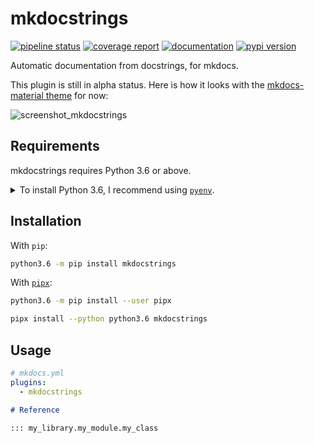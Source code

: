 # mkdocstrings
[![pipeline status](https://gitlab.com/pawamoy/mkdocstrings/badges/master/pipeline.svg)](https://gitlab.com/pawamoy/mkdocstrings/pipelines)
[![coverage report](https://gitlab.com/pawamoy/mkdocstrings/badges/master/coverage.svg)](https://gitlab.com/pawamoy/mkdocstrings/commits/master)
[![documentation](https://img.shields.io/readthedocs/mkdocstrings.svg?style=flat)](https://mkdocstrings.readthedocs.io/en/latest/index.html)
[![pypi version](https://img.shields.io/pypi/v/mkdocstrings.svg)](https://pypi.org/project/mkdocstrings/)

Automatic documentation from docstrings, for mkdocs.

This plugin is still in alpha status. Here is how it looks with the [mkdocs-material theme](https://squidfunk.github.io/mkdocs-material/) for now:

![screenshot_mkdocstrings](https://user-images.githubusercontent.com/3999221/70753392-f4282d00-1d34-11ea-987c-0e9372227617.png)

## Requirements
mkdocstrings requires Python 3.6 or above.

<details>
<summary>To install Python 3.6, I recommend using <a href="https://github.com/pyenv/pyenv"><code>pyenv</code></a>.</summary>

```bash
# install pyenv
git clone https://github.com/pyenv/pyenv ~/.pyenv

# setup pyenv (you should also put these three lines in .bashrc or similar)
export PATH="${HOME}/.pyenv/bin:${PATH}"
export PYENV_ROOT="${HOME}/.pyenv"
eval "$(pyenv init -)"

# install Python 3.6
pyenv install 3.6.8

# make it available globally
pyenv global system 3.6.8
```
</details>

## Installation
With `pip`:
```bash
python3.6 -m pip install mkdocstrings
```

With [`pipx`](https://github.com/cs01/pipx):
```bash
python3.6 -m pip install --user pipx

pipx install --python python3.6 mkdocstrings
```

## Usage

```yaml
# mkdocs.yml
plugins:
  - mkdocstrings
```

```markdown
# Reference

::: my_library.my_module.my_class
```
